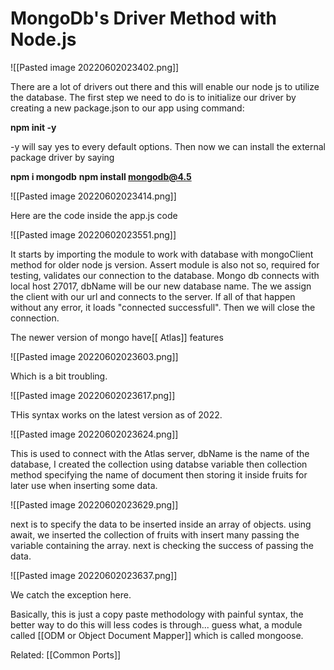 # MongoDb's Driver Method with Node.js

![[Pasted image 20220602023402.png]]

There are a lot of drivers out there and this will enable our node js to utilize the database. The first step we need to do is to initialize our driver by creating a new package.json to our app using command:

**npm init -y**

-y will say yes to every default options. Then now we can install the external package driver by saying

**npm i mongodb**
**npm install mongodb@4.5**

![[Pasted image 20220602023414.png]]

Here are the code inside the app.js code

![[Pasted image 20220602023551.png]]

It starts by importing the module to work with database with mongoClient method for older node js version. Assert module is also not so, required for testing, validates our connection to the database. Mongo db connects with local host 27017, dbName will be our new database name. The we assign the client with our url and connects to the server. If all of that happen without any error, it loads "connected successfull". Then we will close the connection. 


The newer version of mongo have[[ Atlas]] features

![[Pasted image 20220602023603.png]]

Which is a bit troubling. 

![[Pasted image 20220602023617.png]]

THis syntax works on the latest version as of 2022.

![[Pasted image 20220602023624.png]]

This is used to connect with the Atlas server, dbName is the name of the database, I created the collection using databse variable then collection method specifying the name of document then storing it inside fruits for later use when inserting some data. 


![[Pasted image 20220602023629.png]]

next is to specify the data to be inserted inside an array of objects. using await, we inserted the collection of fruits with insert many passing the variable containing the array. next is checking the success of passing the data. 

![[Pasted image 20220602023637.png]]

We catch the exception here. 

Basically, this is just a copy paste methodology with painful syntax, the better way to do this will less codes is through... guess what, a module called [[ODM or Object Document Mapper]] which is called mongoose. 

Related: [[Common Ports]]







